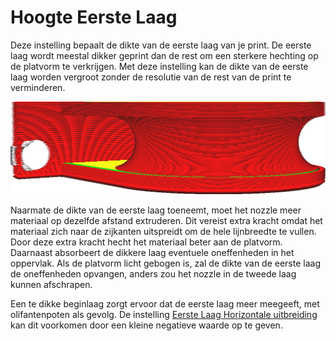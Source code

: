 Hoogte Eerste Laag
====
Deze instelling bepaalt de dikte van de eerste laag van je print. De eerste laag wordt meestal dikker geprint dan de rest om een ​​sterkere hechting op de platvorm te verkrijgen. Met deze instelling kan de dikte van de eerste laag worden vergroot zonder de resolutie van de rest van de print te verminderen.

<!--screenshot {
"image_path": "layer_height_0.png",
"modellen": [
    {
        "script": "rolling_blind_spacer.scad",
        "transformatie": ["schaal(0.5)"]
    }
],
"camerapositie": [39, 28, 5],
"instellingen": {"layer_height_0": 0.3},
"kleuren": 32
}-->
![De eerste laag is dikker dan de andere lagen](../../../articles/images/layer_height_0.png)

Naarmate de dikte van de eerste laag toeneemt, moet het nozzle meer materiaal op dezelfde afstand extruderen. Dit vereist extra kracht omdat het materiaal zich naar de zijkanten uitspreidt om de hele lijnbreedte te vullen. Door deze extra kracht hecht het materiaal beter aan de platvorm. Daarnaast absorbeert de dikkere laag eventuele oneffenheden in het oppervlak. Als de platvorm licht gebogen is, zal de dikte van de eerste laag de oneffenheden opvangen, anders zou het nozzle  in de tweede laag kunnen afschrapen.

Een te dikke beginlaag zorgt ervoor dat de eerste laag meer meegeeft, met olifantenpoten als gevolg. De instelling [Eerste Laag Horizontale uitbreiding](../shell/xy_offset_layer_0.md) kan dit voorkomen door een kleine negatieve waarde op te geven.